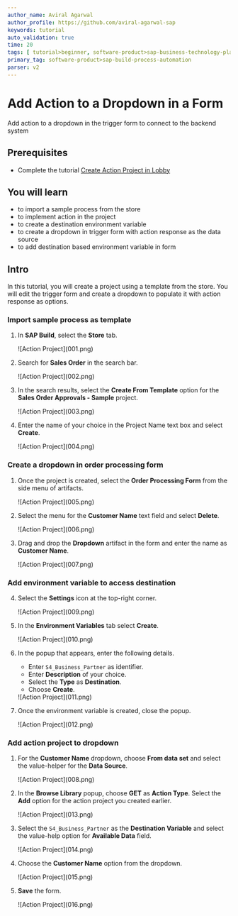 ```yaml
---
author_name: Aviral Agarwal
author_profile: https://github.com/aviral-agarwal-sap
keywords: tutorial
auto_validation: true
time: 20
tags: [ tutorial>beginner, software-product>sap-business-technology-platform, tutorial>free-tier]
primary_tag: software-product>sap-build-process-automation
parser: v2
---
```


# Add Action to a Dropdown in a Form
<!-- description --> Add action to a dropdown in the trigger form to connect to the backend system

## Prerequisites
- Complete the tutorial [Create Action Project in Lobby](spa-business-partner-action-create)

## You will learn
- to import a sample process from the store
- to implement action in the project
- to create a destination environment variable 
- to create a dropdown in trigger form with action response as the data source
- to add destination based environment variable in form 

## Intro
In this tutorial, you will create a project using a template from the store. You will edit the trigger form and create a dropdown to populate it with action response as options.

### Import sample process as template

1.  In **SAP Build**, select the **Store** tab.

    <!-- border -->![Action Project](001.png)

1.  Search for **Sales Order** in the search bar.

    <!-- border -->![Action Project](002.png)

1.  In the search results, select the **Create From Template** option for the **Sales Order Approvals - Sample** project.

    <!-- border -->![Action Project](003.png)

1.  Enter the name of your choice in the Project Name text box and select **Create**.

    <!-- border -->![Action Project](004.png)

### Create a dropdown in order processing form

1.	Once the project is created, select the **Order Processing Form** from the side menu of artifacts.

    <!-- border -->![Action Project](005.png)

2. Select the menu for the **Customer Name** text field and select **Delete**.

    <!-- border -->![Action Project](006.png)

3. Drag and drop the **Dropdown** artifact in the form and enter the name as **Customer Name**.

    <!-- border -->![Action Project](007.png)

### Add environment variable to access destination

4. Select the **Settings** icon at the top-right corner.

    <!-- border -->![Action Project](009.png)


4. In the **Environment Variables** tab select **Create**.

    <!-- border -->![Action Project](010.png)

4. In the popup that appears, enter the following details.

    - Enter `S4_Business_Partner` as identifier.
    - Enter **Description** of your choice.
    - Select the **Type** as **Destination**.
    - Choose **Create**.

    <!-- border -->![Action Project](011.png)

4. Once the environment variable is created, close the popup.

    <!-- border -->![Action Project](012.png)


### Add action project to dropdown

1. For the **Customer Name** dropdown, choose **From data set** and select the value-helper for the **Data Source**.

    <!-- border -->![Action Project](008.png)

1. In the **Browse Library** popup, choose **GET** as **Action Type**. Select the **Add** option for the action project you created earlier.

    <!-- border -->![Action Project](013.png)

1. Select the `S4_Business_Partner` as the **Destination Variable** and select the value-help option for **Available Data** field.

    <!-- border -->![Action Project](014.png)

1. Choose the **Customer Name** option from the dropdown.

    <!-- border -->![Action Project](015.png)

1. **Save** the form.

    <!-- border -->![Action Project](016.png)
